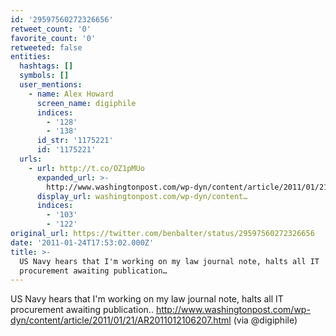 ```yaml
---
id: '29597560272326656'
retweet_count: '0'
favorite_count: '0'
retweeted: false
entities:
  hashtags: []
  symbols: []
  user_mentions:
    - name: Alex Howard
      screen_name: digiphile
      indices:
        - '128'
        - '138'
      id_str: '1175221'
      id: '1175221'
  urls:
    - url: http://t.co/OZ1pMUo
      expanded_url: >-
        http://www.washingtonpost.com/wp-dyn/content/article/2011/01/21/AR2011012106207.html
      display_url: washingtonpost.com/wp-dyn/content…
      indices:
        - '103'
        - '122'
original_url: https://twitter.com/benbalter/status/29597560272326656
date: '2011-01-24T17:53:02.000Z'
title: >-
  US Navy hears that I'm working on my law journal note, halts all IT
  procurement awaiting publication…
---
```


US Navy hears that I'm working on my law journal note, halts all IT procurement awaiting publication.. http://www.washingtonpost.com/wp-dyn/content/article/2011/01/21/AR2011012106207.html (via @digiphile)
